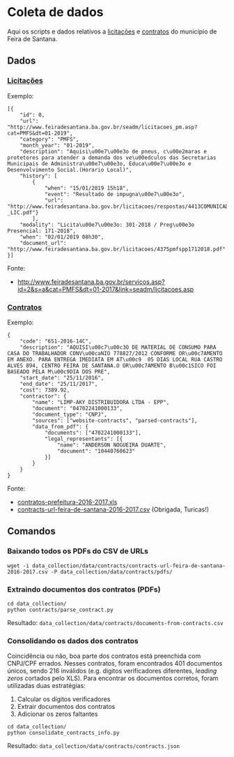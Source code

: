 # Coleta de dados

Aqui os scripts e dados relativos a [licitações](https://github.com/anapaulagomes/licitacoes-de-feira/tree/master/data_collection/bids) e [contratos](https://github.com/anapaulagomes/licitacoes-de-feira/tree/master/data_collection/contracts) do município
de Feira de Santana.

## Dados

### [Licitações](https://github.com/anapaulagomes/licitacoes-de-feira/tree/master/data_collection/data/bids)

Exemplo:

```
[{
    "id": 0,
    "url": "http://www.feiradesantana.ba.gov.br/seadm/licitacoes_pm.asp?cat=PMFS&dt=01-2019",
    "category": "PMFS",
    "month_year": "01-2019",
    "description": "Aquisi\u00e7\u00e3o de pneus, c\u00e2maras e protetores para atender a demanda dos ve\u00edculos das Secretarias Municipais de Administra\u00e7\u00e3o, Educa\u00e7\u00e3o e Desenvolvimento Social.(Horario Local)",
    "history": [
        {
            "when": "15/01/2019 15h18", 
            "event": "Resultado de impugna\u00e7\u00e3o", 
            "url": "http://www.feiradesantana.ba.gov.br/licitacoes/respostas/4413COMUNICADO_DE_IMPUGNA\u00c7\u00c3O__-_LIC.pdf"}
        ],
    "modality": "Licita\u00e7\u00e3o: 301-2018 / Preg\u00e3o Presencial: 171-2018",
    "when": "02/01/2019 08h30", 
    "document_url": "http://www.feiradesantana.ba.gov.br/licitacoes/4375pmfspp1712018.pdf"
}]
```

Fonte:
- http://www.feiradesantana.ba.gov.br/servicos.asp?id=2&s=a&cat=PMFS&dt=01-2017&link=seadm/licitacoes.asp

### [Contratos](https://github.com/anapaulagomes/licitacoes-de-feira/tree/master/data_collection/data/contracts)

Exemplo:

```
{
	"code": "651-2016-14C",
	"description": "AQUISI\u00c7\u00c3O DE MATERIAL DE CONSUMO PARA CASA DO TRABALHADOR CONV\u00caNIO 778827/2012 CONFORME OR\u00c7AMENTO EM ANEXO. PARA ENTREGA IMEDIATA EM AT\u00c9  05 DIAS LOCAL RUA CASTRO ALVES 894, CENTRO FEIRA DE SANTANA.O OR\u00c7AMENTO B\u00c1SICO FOI BASEADO PELA M\u00c9DIA DOS PRE",
	"start_date": "25/11/2016",
	"end_date": "25/11/2017",
	"cost": 7389.92,
	"contractor": {
		"name": "LIMP-AKY DISTRIBUIDORA LTDA - EPP",
		"document": "04702241000133",
		"document_type": "CNPJ",
		"sources": ["website-contracts", "parsed-contracts"],
		"data_from_pdf": {
			"documents": ["4702241000133"],
			"legal_representants": [{
				"name": "ANDERSON NOGUEIRA DUARTE",
				"document": "10440760623"
			}]
		}
	}
}
```

Fonte:
- [contratos-prefeitura-2016-2017.xls](http://www.transparencia.feiradesantana.ba.gov.br/index.php?view=contratos)
- [contracts-url-feira-de-santana-2016-2017.csv](https://github.com/anapaulagomes/licitacoes-de-feira/blob/master/data_collection/data/contracts/contracts-url-feira-de-santana-2016-2017.csv) (Obrigada, Turicas!)

## Comandos

### Baixando todos os PDFs do CSV de URLs

`wget -i data_collection/data/contracts/contracts-url-feira-de-santana-2016-2017.csv -P data_collection/data/contracts/pdfs/`

### Extraindo documentos dos contratos (PDFs)

```
cd data_collection/
python contracts/parse_contract.py
```

Resultado: `data_collection/data/contracts/documents-from-contracts.csv`

### Consolidando os dados dos contratos

Coincidência ou não, boa parte dos contratos está preenchida com CNPJ/CPF errados.
Nesses contratos, foram encontrados 401 documentos únicos, sendo 216 inválidos
(e.g. dígitos verificadores diferentes, _leading zeros_ cortados pelo XLS).
Para encontrar os documentos corretos, foram utilizadas duas estratégias:

1. Calcular os dígitos verificadores
2. Extrair documentos dos contratos
3. Adicionar os zeros faltantes

```
cd data_collection/
python consolidate_contracts_info.py
```

Resultado: `data_collection/data/contracts/contracts.json`
